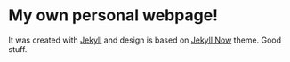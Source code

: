 # My own personal webpage!

It was created with [Jekyll](https://jekyllrb.com/) and design is based on [Jekyll Now](http://www.jekyllnow.com/) theme. Good stuff.
